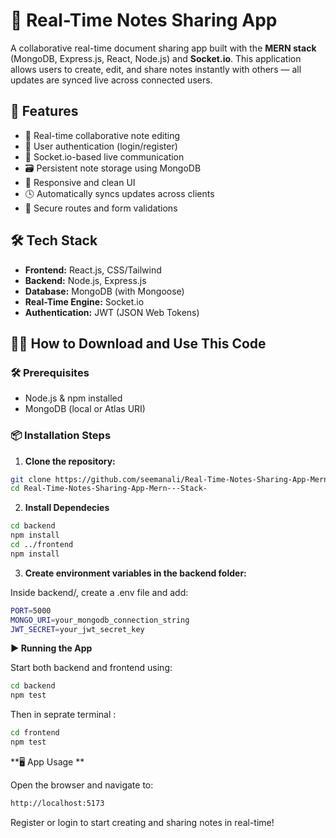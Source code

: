 # 📄 Real-Time Notes Sharing App

A collaborative real-time document sharing app built with the **MERN stack** (MongoDB, Express.js, React, Node.js) and **Socket.io**. This application allows users to create, edit, and share notes instantly with others — all updates are synced live across connected users.


## 🚀 Features

- 📝 Real-time collaborative note editing
- 👥 User authentication (login/register)
- 💬 Socket.io-based live communication
- 🗃️ Persistent note storage using MongoDB
- 📱 Responsive and clean UI
- 🕓 Automatically syncs updates across clients
- 🔐 Secure routes and form validations


## 🛠️ Tech Stack

- **Frontend:** React.js, CSS/Tailwind
- **Backend:** Node.js, Express.js
- **Database:** MongoDB (with Mongoose)
- **Real-Time Engine:** Socket.io
- **Authentication:** JWT (JSON Web Tokens)


## 🧑‍💻 How to Download and Use This Code

### 🛠️ Prerequisites

- Node.js & npm installed
- MongoDB (local or Atlas URI)

### 📦 Installation Steps

1. **Clone the repository:**

```bash
git clone https://github.com/seemanali/Real-Time-Notes-Sharing-App-Mern---Stack-.git
cd Real-Time-Notes-Sharing-App-Mern---Stack-

```

2. **Install Dependecies**

```bash
cd backend
npm install
cd ../frontend
npm install
```
   
3. **Create environment variables in the backend folder:**

Inside backend/, create a .env file and add:

```bash
PORT=5000
MONGO_URI=your_mongodb_connection_string
JWT_SECRET=your_jwt_secret_key
```

**▶️ Running the App**

Start both backend and frontend using:

```bash
cd backend
npm test
```
Then in seprate terminal :

```bash
cd frontend
npm test
```


**🖥️ App Usage **

Open the browser and navigate to:
```bash
http://localhost:5173
```

Register or login to start creating and sharing notes in real-time!
